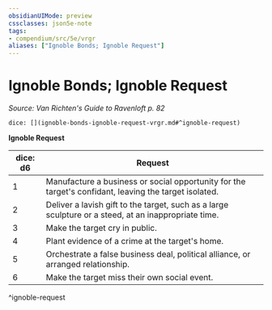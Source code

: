 ```yaml
---
obsidianUIMode: preview
cssclasses: json5e-note
tags:
- compendium/src/5e/vrgr
aliases: ["Ignoble Bonds; Ignoble Request"]
---
```

# Ignoble Bonds; Ignoble Request
*Source: Van Richten's Guide to Ravenloft p. 82* 

`dice: [](ignoble-bonds-ignoble-request-vrgr.md#^ignoble-request)`

**Ignoble Request**

| dice: d6 | Request |
|----------|---------|
| 1 | Manufacture a business or social opportunity for the target's confidant, leaving the target isolated. |
| 2 | Deliver a lavish gift to the target, such as a large sculpture or a steed, at an inappropriate time. |
| 3 | Make the target cry in public. |
| 4 | Plant evidence of a crime at the target's home. |
| 5 | Orchestrate a false business deal, political alliance, or arranged relationship. |
| 6 | Make the target miss their own social event. |
^ignoble-request